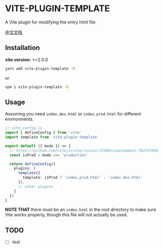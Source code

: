 # VITE-PLUGIN-TEMPLATE

A Vite plugin for modifying the entry html file.

[中文文档](./README.zh_CN.md)

## Installation

**vite version:** >=2.0.0

```bash
yarn add vite-plugin-template -D
```

or

```bash
npm i vite-plugin-template -D
```

## Usage

Assuming you need `index.dev.html` or `index.prod.html` for different environments.

```ts
// vite.config.js
import { defineConfig } from 'vite'
import template from 'vite-plugin-template'

export default ({ mode }) => {
  // https://github.com/vitejs/vite/issues/1930#issuecomment-783747858
  const isProd = mode === 'production'

  return defineConfig({
    plugins: [
      template({
        template: isProd ? 'index.prod.html' : 'index.dev.html'
      }),
      // other plugins
    ]
  })
}
```

**NOTE THAT** there must be an `index.html` in the root directory to make sure Vite works properly, though this file will not actually be used.

## TODO

- [ ] test
